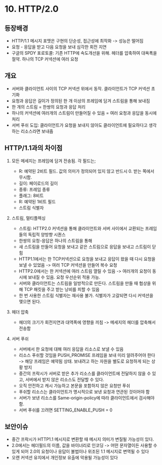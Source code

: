 # 10. HTTP/2.0

## 등장배경
- HTTP/1.1 메시지 포맷은 구현의 단순성, 접근성에 최작화 -> 성능은 떨어짐
- 요청 - 응답을 받고 다음 요청을 보내 심각한 회전 지연
- 구글의 SPDY 포로토콜: 기존 HTTP에 속도개선을 위해. 헤더를 압축하여 대욕폭을 절약. 하나의 TCP 커넥션에 여러 요청

## 개요
- 서버와 클라이언트 사이의 TCP 커넥션 위에서 동작. 클라이언트가 TCP 커넥션 초기화
- 요청과 응답은 길이가 정의된 한 개 이상의 프레임에 담겨 스트림을 통해 보내짐
- 한 개의 스트림 = 한쌍의 요청과 응답 처리
- 하나의 커넥션에 여러개의 스트림이 만들어질 수 있음 = 여러 요청과 응답을 동시에 처리
- 서버 푸쉬 도입: 클라이언트가 요청을 보내지 않아도 클라이언트에 필요하다고 생각하는 리소스라면 보내줌

## HTTP/1.1과의 차이점
1. 모든 메세지는 프레임에 담겨 전송됨. 각 필드는;
   - R: 예약된 2비트 필드. 값의 의미가 정의되어 있지 않고 반드시 0. 받는 쪽에서 무시함.
   - 길이: 페이로드의 길이
   - 종류: 프레임 종류
   - 플래그: 8비트
   - R: 예약된 1비트 필드
   - 스트림 식별자
  
2. 스트림, 멀티플렉싱
    - 스트림: HTTP2.0 커넥션을 통해 클라이언트와 서버 사이에서 교환되는 프레임들의 독립적 양방향 시퀀스
    - 한쌍의 요청-응답은 하나의 스트림을 통해
    - 새 스트림을 만들어 요청을 보내고 같은 스트림으로 응답을 보내고 스트림이 닫힘
    - HTTP1.1에서는 한 TCP커넥션으로 요청을 보내고 응답이 왔을 때 다시 요청을 보낼 수 있었음 -> 여러 TCP 커넥션을 만들어 복수 요청 
    - HTTP2.0에서는 한 커넥션에 여러 스트림 열릴 수 있음 -> 여러개의 요청이 동시에 보내질 수 있음. 요청 우선순위 적용 가능.
    - 서버와 클라이언트는 스트림을 일방적으로 만든다. 스트림을 만들 때 협상을 위해 TCP 패킷을 주고 받는 낭비를 피할 수 있음
    - 한 번 사용한 스트림 식별자는 재사용 불가. 식별자가 고갈되면 다시 커넥션을 맺으면 된다. 
3. 헤더 압축
   - 헤더의 크기가 회전지연과 대역폭에 영향을 끼침 -> 메세지의 헤더를 압축해서 전송함

4. 서버 푸쉬
   - 서버에서 한 요청에 대해 여러 응답을 리소스로 보낼 수 있음
   - 리소스 푸쉬할 것임을 PUSH_PROMISE 프레임을 보내 미리 알려주어야 한다 -> 해당 프레임은 예약됨 상태. 보내려고 하는 자원을 별도로 요청하게 되는 상황 방지
   - 중간의 프락시가 서버로 받은 추가 리소스를 클라이언트에 전달하지 않을 수 있고, 서버에서 받지 않은 리소스도 전달할 수 있다.
   - 오직 안전하고 캐시 가능하고 본문을 포함하지 않은 요청만 푸쉬
   - 푸쉬할 리소스는 클라이언트가 명시적으로 보낸 요청과 연관된 것이어야 함
   - 서버가 보낸 리소스를 Same-origin-policy에 따라 클라이언트에서 검사해야 함.
   - 서버 푸쉬를 끄려면 SETTING_ENABLE_PUSH = 0

## 보안이슈
- 중간 프락시가 HTTP1.1 메시지로 변환할 때 메시지 의미가 변질될 가능성이 있다.
- 2.0에서는 헤더필드의 이름, 값을 바이너리로 인코딩 -> 어떤 문자열이든 사용할 수 있게 되어 2.0의 요청이나 응답이 불법이나 위조된 1.1 메시지로 변역될 수 있다
- 오랜 커넥션 유지에서 개인정보 유출에 악용될 가능성이 있다